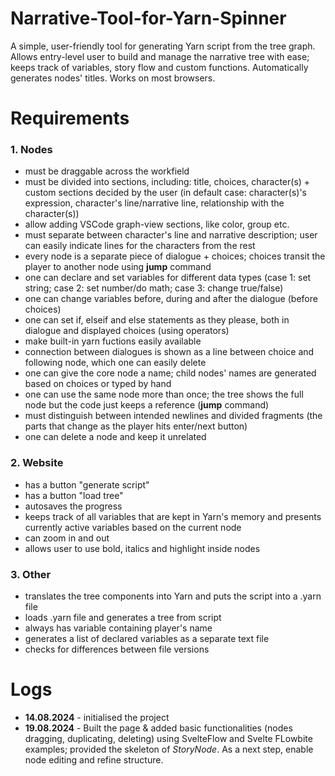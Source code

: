 # Narrative-Tool-for-Yarn-Spinner
A simple, user-friendly tool for generating Yarn script from the tree graph. Allows entry-level user to build and manage the narrative tree with ease; keeps track of variables, story flow and custom functions. Automatically generates nodes' titles. Works on most browsers.

# Requirements 

### 1. Nodes
- must be draggable across the workfield
- must be divided into sections, including: title, choices, character(s) + custom sections decided by the user (in default case: character(s)'s expression, character's line/narrative line, relationship with the character(s))
- allow adding VSCode graph-view sections, like color, group etc.
- must separate between character's line and narrative description; user can easily indicate lines for the characters from the rest
- every node is a separate piece of dialogue + choices; choices transit the player to another node using **jump** command
- one can declare and set variables for different data types (case 1: set string; case 2: set number/do math; case 3: change true/false)
- one can change variables before, during and after the dialogue (before choices)
- one can set if, elseif and else statements as they please, both in dialogue and displayed choices (using operators)
- make built-in yarn fuctions easily available
- connection between dialogues is shown as a line between choice and following node, which one can easily delete
- one can give the core node a name; child nodes' names are generated based on choices or typed by hand
- one can use the same node more than once; the tree shows the full node but the code just keeps a reference (**jump** command)
- must distinguish between intended newlines and divided fragments (the parts that change as the player hits enter/next button)
- one can delete a node and keep it unrelated

### 2. Website
- has a button "generate script"
- has a button "load tree"
- autosaves the progress
- keeps track of all variables that are kept in Yarn's memory and presents currently active variables based on the current node
- can zoom in and out
- allows user to use bold, italics and highlight inside nodes

### 3. Other
- translates the tree components into Yarn and puts the script into a .yarn file
- loads .yarn file and generates a tree from script
- always has variable containing player's name
- generates a list of declared variables as a separate text file
- checks for differences between file versions

# Logs

- **14.08.2024** - initialised the project
- **19.08.2024** - Built the page & added basic functionalities (nodes dragging, duplicating, deleting) using SvelteFlow and Svelte FLowbite examples; provided the skeleton of *StoryNode*. As a next step, enable node editing and refine structure.
